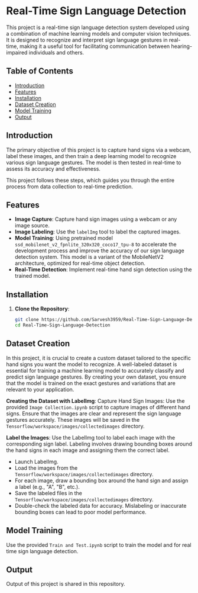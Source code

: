 # Real-Time Sign Language Detection

This project is a real-time sign language detection system developed using a combination of machine learning models and computer vision techniques. It is designed to recognize and interpret sign language gestures in real-time, making it a useful tool for facilitating communication between hearing-impaired individuals and others.

## Table of Contents

- [Introduction](#introduction)
- [Features](#features)
- [Installation](#installation)
- [Dataset Creation](#dataset)
- [Model Training](#model)
- [Output](#output)

## Introduction

The primary objective of this project is to capture hand signs via a webcam, label these images, and then train a deep learning model to recognize various sign language gestures. The model is then tested in real-time to assess its accuracy and effectiveness.

This project follows these steps, which guides you through the entire process from data collection to real-time prediction.

## Features

- **Image Capture**: Capture hand sign images using a webcam or any image source.
- **Image Labeling**: Use the `labelImg` tool to label the captured images.
- **Model Training**: Using pretrained model `ssd_mobilenet_v2_fpnlite_320x320_coco17_tpu-8` to accelerate the development process and improve the accuracy of our sign language detection system. This model is a variant of the MobileNetV2 architecture, optimized for real-time object detection.
- **Real-Time Detection**: Implement real-time hand sign detection using the trained model.

## Installation

1. **Clone the Repository**:
   ```bash
   git clone https://github.com/Sarvesh3959/Real-Time-Sign-Language-Detection.git
   cd Real-Time-Sign-Language-Detection

## Dataset Creation

In this project, it is crucial to create a custom dataset tailored to the specific hand signs you want the model to recognize. A well-labeled dataset is essential for training a machine learning model to accurately classify and predict sign language gestures. By creating your own dataset, you ensure that the model is trained on the exact gestures and variations that are relevant to your application.

**Creating the Dataset with LabelImg**:
Capture Hand Sign Images: Use the provided `Image Collection.ipynb` script to capture images of different hand signs. Ensure that the images are clear and represent the sign language gestures accurately. These images will be saved in the `Tensorflow/workspace/images/collectedimages` directory.

**Label the Images**: Use the LabelImg tool to label each image with the corresponding sign label. Labeling involves drawing bounding boxes around the hand signs in each image and assigning them the correct label.

- Launch LabelImg.
- Load the images from the `Tensorflow/workspace/images/collectedimages` directory.
- For each image, draw a bounding box around the hand sign and assign a label (e.g., "A", "B", etc.).
- Save the labeled files in the `Tensorflow/workspace/images/collectedimages` directory.
- Double-check the labeled data for accuracy. Mislabeling or inaccurate bounding boxes can lead to poor model performance.

## Model Training

Use the provided `Train and Test.ipynb` script to train the model and for real time sign language detection.

## Output

Output of this project is shared in this repository.

